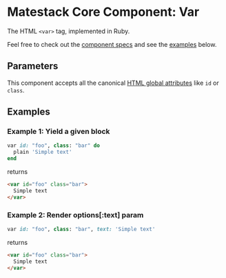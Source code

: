 # Matestack Core Component: Var

The HTML `<var>` tag, implemented in Ruby.

Feel free to check out the [component specs](/spec/usage/components/var_spec.rb) and see the [examples](#examples) below.

## Parameters
This component accepts all the canonical [HTML global attributes](https://www.w3schools.com/tags/ref_standardattributes.asp) like `id` or `class`.

## Examples

### Example 1: Yield a given block

```ruby
var id: "foo", class: "bar" do
  plain 'Simple text'
end
```

returns

```html
<var id="foo" class="bar">
  Simple text
</var>
```

### Example 2: Render options[:text] param

```ruby
var id: "foo", class: "bar", text: 'Simple text'
```

returns

```html
<var id="foo" class="bar">
  Simple text
</var>
```
